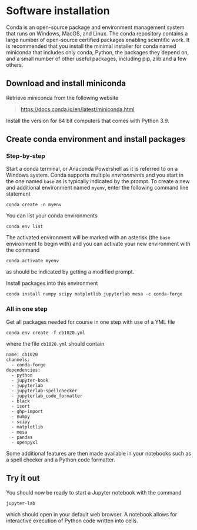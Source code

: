 # Software installation

Conda is an open-source package and environment management system that runs on Windows, MacOS, and Linux. The conda repository contains a large number of open-source certified packages enabling scientific work. It is recommended that you install the minimal installer for conda named miniconda that includes only conda, Python, the packages they depend on, and a small number of other useful packages, including pip, zlib and a few others.

## Download and install miniconda

Retrieve miniconda from the following website

> <https://docs.conda.io/en/latest/miniconda.html>

Install the version for 64 bit computers that comes with Python 3.9.

## Create conda environment and install packages

### Step-by-step

Start a conda terminal, or Anaconda Powershell as it is referred to on a Windows system. Conda supports multiple *environments* and you start in the one named `base` as is typically indicated by the prompt. To create a new and additional environment named `myenv`, enter the following command line statement

```
conda create -n myenv
```

You can list your conda environments

```
conda env list
```

The activated environment will be marked with an asterisk (the `base` environment to begin with) and you can activate your new environment with the command

```
conda activate myenv
```

as should be indicated by getting a modified prompt.

Install packages into this environment

```
conda install numpy scipy matplotlib jupyterlab mesa -c conda-forge
```

### All in one step

Get all packages needed for course in one step with use of a YML file

```
conda env create -f cb1020.yml
```

where the file `cb1020.yml` should contain

```
name: cb1020
channels:
  - conda-forge
dependencies:
  - python
  - jupyter-book
  - jupyterlab
  - jupyterlab-spellchecker
  - jupyterlab_code_formatter
  - black
  - isort
  - ghp-import
  - numpy
  - scipy
  - matplotlib
  - mesa
  - pandas
  - openpyxl
```

Some additional features are then made available in your notebooks such as a spell checker and a Python code formatter.

## Try it out

You should now be ready to start a Jupyter notebook with the command

```
jupyter-lab
```

which should open in your default web browser. A notebook allows for interactive execution of Python code written into cells.

